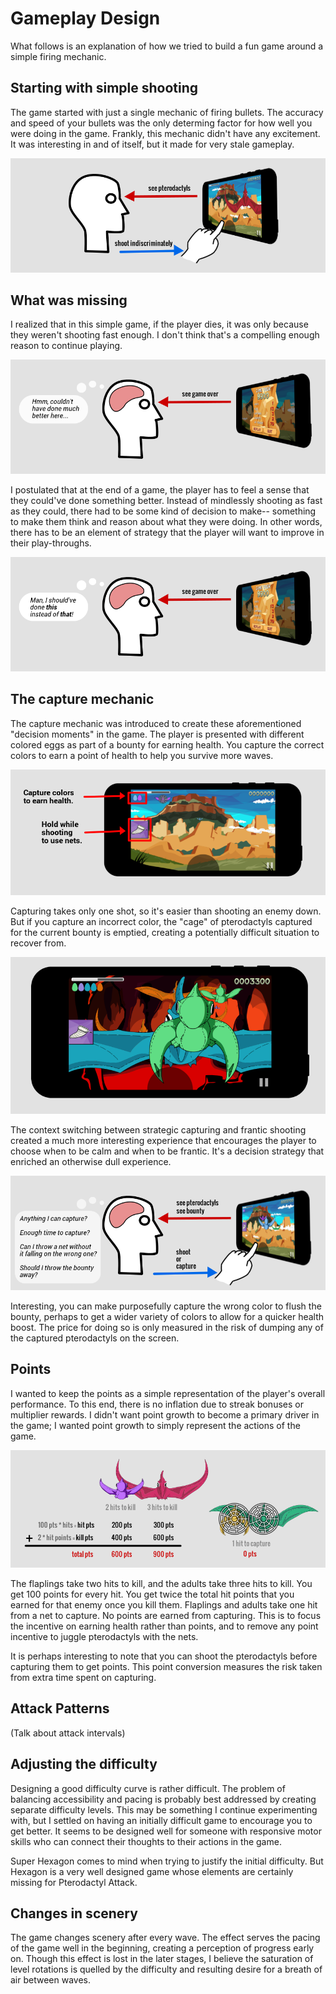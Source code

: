 # Gameplay Design

What follows is an explanation of how we tried to build a fun game around a
simple firing mechanic.

## Starting with simple shooting

The game started with just a single mechanic of firing bullets.  The accuracy
and speed of your bullets was the only determing factor for how well you were
doing in the game.  Frankly, this mechanic didn't have any excitement.  It was
interesting in and of itself, but it made for very stale gameplay.

![gameplay-shoot](img/gameplay-shoot.png)

## What was missing

I realized that in this simple game, if the player dies, it was only because
they weren't shooting fast enough.  I don't think that's a compelling enough
reason to continue playing.

![gameplay-thought1](img/gameplay-thought1.png)

I postulated that at the end of a game, the player has to feel a sense that
they could've done something better.  Instead of mindlessly shooting as fast as
they could, there had to be some kind of decision to make-- something to make
them think and reason about what they were doing.  In other words, there has to
be an element of strategy that the player will want to improve in their
play-throughs.

![gameplay-thought2](img/gameplay-thought2.png)

## The capture mechanic

The capture mechanic was introduced to create these aforementioned "decision
moments" in the game.  The player is presented with different colored eggs
as part of a bounty for earning health.  You capture the correct colors
to earn a point of health to help you survive more waves.

![gameplay-bounty](img/gameplay-bounty.png)

Capturing takes only one shot, so it's easier than shooting an enemy down.  But
if you capture an incorrect color, the "cage" of pterodactyls captured for the
current bounty is emptied, creating a potentially difficult situation to
recover from.

![gameplay-frenzy](img/gameplay-frenzy.png)

The context switching between strategic capturing and frantic shooting created
a much more interesting experience that encourages the player to choose when to
be calm and when to be frantic.  It's a decision strategy that enriched an
otherwise dull experience.

![gameplay-thought3](img/gameplay-thought3.png)

Interesting, you can make purposefully capture the wrong color to flush the
bounty, perhaps to get a wider variety of colors to allow for a quicker health
boost.  The price for doing so is only measured in the risk of dumping any of
the captured pterodactyls on the screen.

## Points

I wanted to keep the points as a simple representation of the player's overall
performance. To this end, there is no inflation due to streak bonuses or
multiplier rewards. I didn't want point growth to become a primary driver in
the game; I wanted point growth to simply represent the actions of the game.

![gameplay-points](img/gameplay-points.png)

The flaplings take two hits to kill, and the adults take three hits to kill.
You get 100 points for every hit.  You get twice the total hit points that you
earned for that enemy once you kill them.  Flaplings and adults take one hit
from a net to capture.  No points are earned from capturing.  This is to focus
the incentive on earning health rather than points, and to remove any point
incentive to juggle pterodactyls with the nets.

It is perhaps interesting to note that you can shoot the pterodactyls before
capturing them to get points. This point conversion measures the risk taken
from extra time spent on capturing.

## Attack Patterns

(Talk about attack intervals)

## Adjusting the difficulty

Designing a good difficulty curve is rather difficult.  The problem of
balancing accessibility and pacing is probably best addressed by creating
separate difficulty levels.  This may be something I continue experimenting
with, but I settled on having an initially difficult game to encourage you to
get better.  It seems to be designed well for someone with responsive motor
skills who can connect their thoughts to their actions in the game.

Super Hexagon comes to mind when trying to justify the initial difficulty.  But
Hexagon is a very well designed game whose elements are certainly missing for
Pterodactyl Attack.

## Changes in scenery

The game changes scenery after every wave.  The effect serves the pacing of the
game well in the beginning, creating a perception of progress early on.  Though
this effect is lost in the later stages, I believe the saturation of level
rotations is quelled by the difficulty and resulting desire for a breath of air
between waves.
